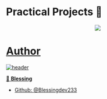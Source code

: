 # Practical Projects :ledger:


<p align="center">
  <a href="https://github.com/DenverCoder1/readme-typing-svg"><img src="https://readme-typing-svg.herokuapp.com/?lines=%20Welcome%20to%20AltS%20Repository;More%20projects%20for%20here!!!!!;&font=Fira%20Code&center=true&width=440&height=45&color=f75c7e&vCenter=true&size=22">
</p>


# Author
![header](https://capsule-render.vercel.app/api?type=rect&color=gradient&height=1)

 👤 **Blessing**
- Github: [@Blessingdev233](https://github.com/Blessingdev233)
